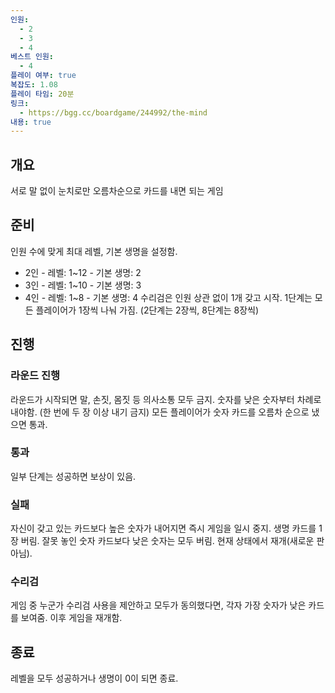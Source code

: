 ```yaml
---
인원:
  - 2
  - 3
  - 4
베스트 인원:
  - 4
플레이 여부: true
복잡도: 1.08
플레이 타임: 20분
링크:
  - https://bgg.cc/boardgame/244992/the-mind
내용: true
---
```

## 개요
서로 말 없이 눈치로만 오름차순으로 카드를 내면 되는 게임
## 준비
인원 수에 맞게 최대 레벨, 기본 생명을 설정함.
- 2인 - 레벨: 1~12 - 기본 생명: 2
- 3인 - 레벨: 1~10 - 기본 생명: 3
- 4인 - 레벨: 1~8 - 기본 생명: 4
수리검은 인원 상관 없이 1개 갖고 시작.
1단계는 모든 플레이어가 1장씩 나눠 가짐.
(2단계는 2장씩, 8단계는 8장씩)
## 진행
### 라운드 진행
라운드가 시작되면 말, 손짓, 몸짓 등 의사소통 모두 금지.
숫자를 낮은 숫자부터 차례로 내야함. (한 번에 두 장 이상 내기 금지)
모든 플레이어가 숫자 카드를 오름차 순으로 냈으면 통과.
### 통과
일부 단계는 성공하면 보상이 있음.
### 실패
자신이 갖고 있는 카드보다 높은 숫자가 내어지면 즉시 게임을 일시 중지.
생명 카드를 1장 버림.
잘못 놓인 숫자 카드보다 낮은 숫자는 모두 버림.
현재 상태에서 재개(새로운 판 아님).
### 수리검
게임 중 누군가 수리검 사용을 제안하고 모두가 동의했다면, 각자 가장 숫자가 낮은 카드를 보여줌.
이후 게임을 재개함.
## 종료
레벨을 모두 성공하거나 생명이 0이 되면 종료.